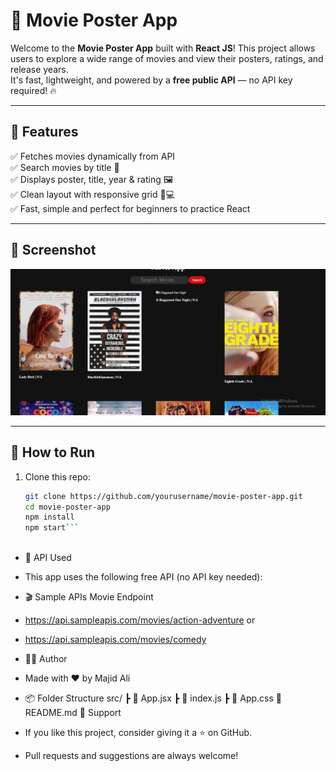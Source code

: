 # 🎥 Movie Poster App

Welcome to the **Movie Poster App** built with **React JS**! This project allows users to explore a wide range of movies and view their posters, ratings, and release years.  
It's fast, lightweight, and powered by a **free public API** — no API key required! 🔥

---

## 🌟 Features

✅ Fetches movies dynamically from API  
✅ Search movies by title 🎯  
✅ Displays poster, title, year & rating 🖼️  
✅ Clean layout with responsive grid 📱💻  
✅ Fast, simple and perfect for beginners to practice React

---

## 📸 Screenshot

<div align="center">
  <img src="./Movie-Poster.png" alt="Movie Poster App Screenshot" width="800px"/>
</div>

---

## 🚀 How to Run

1. Clone this repo:
   ```bash
   git clone https://github.com/yourusername/movie-poster-app.git
   cd movie-poster-app
   npm install
   npm start```
    
- 🔗 API Used
- This app uses the following free API (no API key needed):

- 🎬 Sample APIs Movie Endpoint
- https://api.sampleapis.com/movies/action-adventure
or
- https://api.sampleapis.com/movies/comedy

- 👨‍💻 Author
- Made with ❤️ by Majid Ali


- 📦 Folder Structure
 src/
   ┣ 📄 App.jsx
   ┣ 📄 index.js
   ┣ 📄 App.css
 📄 README.md
 🤝 Support
- If you like this project, consider giving it a ⭐ on GitHub.
- Pull requests and suggestions are always welcome!


